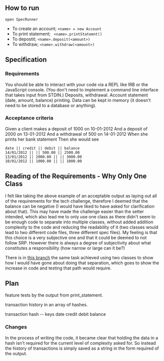 ## How to run

```
open SpecRunner
```
* To create an account; ``` <name> = new Account ```
* To print statement; ``` <name>.printStatemnt()```
* To depostit; ```<name>.deposit(<amount>)```
* To withdraw; ```<name>.withdraw(<amount>)```


## Specification

### Requirements
You should be able to interact with your code via a REPL like IRB or the JavaScript console. (You don't need to implement a command line interface that takes input from STDIN.)
Deposits, withdrawal.
Account statement (date, amount, balance) printing.
Data can be kept in memory (it doesn't need to be stored to a database or anything).

### Acceptance criteria
Given a client makes a deposit of 1000 on 10-01-2012
And a deposit of 2000 on 13-01-2012
And a withdrawal of 500 on 14-01-2012
When she prints her bank statement
Then she would see

```
date || credit || debit || balance
14/01/2012 || || 500.00 || 2500.00
13/01/2012 || 2000.00 || || 3000.00
10/01/2012 || 1000.00 || || 1000.00
```

## Reading of the Requirements - Why Only One Class

I felt like taking the above example of an acceptable output as laying out all of the requirements for the tech challenge, therefore I deemed that the balance can be negative (I would have liked to have asked for clarification about that). This may have made the challenge easier than the setter intended, which also lead me to only use one class as there didn't seem to be enough code to separate into multiple classes, without added addition complexity to the code and reducing the readability of it (two classes would lead to two different code files, three different spec files). My feeling is that this choice is a very subjective one and that it could be deemed to not follow SRP. However there is always a degree of subjectivity about what constitutes a responsibility (how narrow or large can it be?)

There is in [this branch](https://github.com/RaeRachael/bank-tech-test/tree/more-classes) the same task achieved using two classes to show how I would have gone about doing that separation, which goes to show the increase in code and testing that path would require. 

## Plan

feature tests by the output from print_statement.

transaction history in an array of hashes.

transaction hash -- keys
  date
  credit
  debit
  balance

### Changes

In the process of writing the code, it became clear that holding the data in a hash isn't required for the current level of complexity asked for. So instead the history of transactions is simply saved as a string in the form required of the output.
